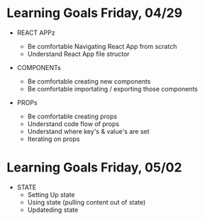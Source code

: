 # Learning Goals Friday, 04/29

- REACT APPz
  - Be comfortable Navigating React App from scratch
  - Understand React App file structor

- COMPONENTs
  - Be comfortable creating new components
  - Be comfortable importating / exporting those components

- PROPs
  - Be comfortable creating props
  - Understand code flow of props
  - Understand where key's & value's are set 
  - Iterating on props
  
# Learning Goals Friday, 05/02

- STATE
  - Setting Up state
  - Using state (pulling content out of state)
  - Updateding state 
